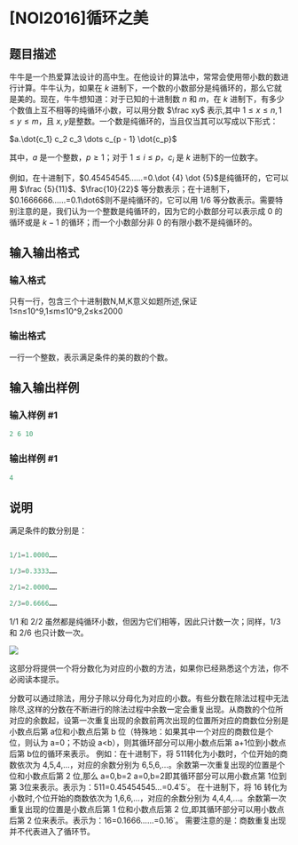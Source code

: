 # [NOI2016]循环之美

## 题目描述

牛牛是一个热爱算法设计的高中生。在他设计的算法中，常常会使用带小数的数进行计算。牛牛认为，如果在 $k$ 进制下，一个数的小数部分是纯循环的，那么它就是美的。现在，牛牛想知道：对于已知的十进制数 $n$ 和 $m$，在 $k$ 进制下，有多少个数值上互不相等的纯循环小数，可以用分数 $\frac xy$ 表示,其中 $1≤x≤n,1≤y≤m$，且 $x,y$是整数。一个数是纯循环的，当且仅当其可以写成以下形式：

$a.\dot{c_1} c_2 c_3 \dots c_{p - 1} \dot{c_p}$

其中，$a$ 是一个整数，$p≥1$；对于 $1≤i≤p$，$c_i$ 是 $k$ 进制下的一位数字。

例如，在十进制下，$0.45454545……=0.\dot {4} \dot {5}$是纯循环的，它可以用 $\frac {5}{11}$、$\frac{10}{22}$ 等分数表示；在十进制下，$0.1666666……=0.1\dot6$则不是纯循环的，它可以用 $1/6$ 等分数表示。需要特别注意的是，我们认为一个整数是纯循环的，因为它的小数部分可以表示成 $0$ 的循环或是 $k-1$ 的循环；而一个小数部分非 $0$ 的有限小数不是纯循环的。

## 输入输出格式

### 输入格式

只有一行，包含三个十进制数N,M,K意义如题所述,保证 1≤n≤10^9,1≤m≤10^9,2≤k≤2000

### 输出格式

一行一个整数，表示满足条件的美的数的个数。

## 输入输出样例

### 输入样例 #1

```cpp
2 6 10
```


### 输出样例 #1

```cpp
4
```


## 说明

满足条件的数分别是：

```cpp

1/1=1.0000……

1/3=0.3333……

2/1=2.0000……

2/3=0.6666……

```

1/1 和 2/2 虽然都是纯循环小数，但因为它们相等，因此只计数一次；同样，1/3 和 2/6 也只计数一次。

![](https://cdn.luogu.com.cn/upload/pic/2389.png)

这部分将提供一个将分数化为对应的小数的方法，如果你已经熟悉这个方法，你不必阅读本提示。

分数可以通过除法，用分子除以分母化为对应的小数。有些分数在除法过程中无法除尽,这样的分数在不断进行的除法过程中余数一定会重复出现。从商数的个位所对应的余数起，设第一次重复出现的余数前两次出现的位置所对应的商数位分别是小数点后第 a位和小数点后第 b 位（特殊地：如果其中一个对应的商数位是个位，则认为 a=0；不妨设 a<b），则其循环部分可以用小数点后第 a+1位到小数点后第 b位的循环来表示。 例如：在十进制下，将 511转化为小数时，个位开始的商数依次为 4,5,4,…，对应的余数分别为 6,5,6,…。余数第一次重复出现的位置是个位和小数点后第 2 位,那么 a=0,b=2 a=0,b=2即其循环部分可以用小数点第 1位到第 3位来表示。表示为：511=0.45454545…=0.4˙5˙。 在十进制下，将 16 转化为小数时,个位开始的商数依次为 1,6,6,…，对应的余数分别为 4,4,4,…。余数第一次重复出现的位置是小数点后第 1 位和小数点后第 2 位,即其循环部分可以用小数点后第 2 位来表示。表示为：16=0.1666……=0.16˙。 需要注意的是：商数重复出现并不代表进入了循环节。 

